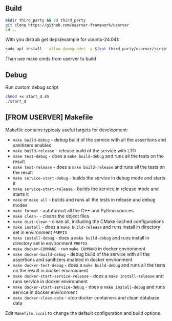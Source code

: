## Build

```bash
mkdir third_party && cd third_party
git clone https://github.com/userver-framework/userver
cd ..
```

With you distrub get deps(example for ubuntu-24.04):
```bash
sudo apt install --allow-downgrades -y $(cat third_party/userver/scripts/docs/en/deps/ubuntu-24.04.md | tr '\n' ' ')
```
Than use make cmds from userver to build

## Debug
Run custom debug script
```bash
chmod +x start_d.sh
./start_d
```

## [FROM USERVER] Makefile

Makefile contains typicaly useful targets for development:

* `make build-debug` - debug build of the service with all the assertions and sanitizers enabled
* `make build-release` - release build of the service with LTO
* `make test-debug` - does a `make build-debug` and runs all the tests on the result
* `make test-release` - does a `make build-release` and runs all the tests on the result
* `make service-start-debug` - builds the service in debug mode and starts it
* `make service-start-release` - builds the service in release mode and starts it
* `make` or `make all` - builds and runs all the tests in release and debug modes
* `make format` - autoformat all the C++ and Python sources
* `make clean-` - cleans the object files
* `make dist-clean` - clean all, including the CMake cached configurations
* `make install` - does a `make build-release` and runs install in directory set in environment `PREFIX`
* `make install-debug` - does a `make build-debug` and runs install in directory set in environment `PREFIX`
* `make docker-COMMAND` - run `make COMMAND` in docker environment
* `make docker-build-debug` - debug build of the service with all the assertions and sanitizers enabled in docker environment
* `make docker-test-debug` - does a `make build-debug` and runs all the tests on the result in docker environment
* `make docker-start-service-release` - does a `make install-release` and runs service in docker environment
* `make docker-start-service-debug` - does a `make install-debug` and runs service in docker environment
* `make docker-clean-data` - stop docker containers and clean database data

Edit `Makefile.local` to change the default configuration and build options.

